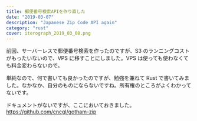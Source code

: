 ```yaml
---
title: 郵便番号検索APIを作り直した
date: "2019-03-07"
description: "Japanese Zip Code API again"
category: "rust"
cover: iterograph_2019_03_08.png
---
```


前回、サーバーレスで郵便番号検索を作ったのですが、S3 のランニングコストがもったいないので、VPS に移すことにしました。VPS は使っても使わなくても料金変わらないので。

単純なので、何で書いても良かったのですが、勉強を兼ねて Rust で書いてみました。なかなか、自分のものにならないですね。所有権のところがよくわかってないです。

ドキュメントがないですが、ここにおいておきました。
https://github.com/cncgl/gotham-zip

